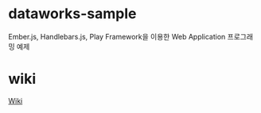 dataworks-sample
================

Ember.js, Handlebars.js, Play Framework을 이용한 Web Application 프로그래밍 예제


wiki
====

[Wiki](https://github.com/whlee21/dataworks-sample/wiki)
